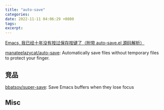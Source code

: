 ```yaml
---
title: "auto-save"
categories: 
date: 2022-11-11 04:06:29 +0800
tags: 
excerpt: 
---
```


[Emacs, 我已经十年没有按过保存按键了（附带 auto-save.el 源码解析）](https://manateelazycat.github.io/emacs/2016/03/16/auto-save.html)


[manateelazycat/auto-save](https://github.com/manateelazycat/auto-save): Automatically save files without temporary files to protect your finger.

## 竞品

[bbatsov/super-save](https://github.com/bbatsov/super-save): Save Emacs buffers when they lose focus

## Misc




